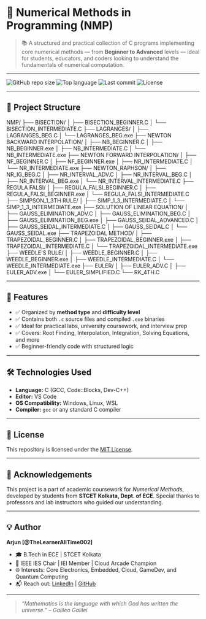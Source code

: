 # 🔢 Numerical Methods in Programming (NMP)

> 📚 A structured and practical collection of C programs implementing core numerical methods — from **Beginner to Advanced** levels — ideal for students, educators, and coders looking to understand the fundamentals of numerical computation.

---

![GitHub repo size](https://img.shields.io/github/repo-size/your-username/NMP?style=for-the-badge)
![Top language](https://img.shields.io/github/languages/top/your-username/NMP?style=for-the-badge)
![Last commit](https://img.shields.io/github/last-commit/your-username/NMP?style=for-the-badge)
![License](https://img.shields.io/github/license/your-username/NMP?style=for-the-badge)

---

## 📁 Project Structure

NMP/
├── BISECTION/
│ ├── BISECTION_BEGINNER.C
│ └── BISECTION_INTERMEDIATE.C
├── LAGRANGES/
│ ├── LAGRANGES_BEG.C
│ └── LAGRANGES_BEG.exe
├── NEWTON BACKWARD INTERPOLATION/
│ ├── NB_BEGINNER.C
│ ├── NB_BEGINNER.exe
│ ├── NB_INTERMEDIATE.C
│ └── NB_INTERMEDIATE.exe
├── NEWTON FORWARD INTERPOLATION/
│ ├── NF_BEGINNER.C
│ ├── NF_BEGINNER.exe
│ ├── NR_INTERMEDIATE.C
│ └── NR_INTERMEDIATE.exe
├── NEWTON_RAPHSON/
│ ├── NR_IG_BEG.C
│ ├── NR_INTERVAL_ADV.C
│ ├── NR_INTERVAL_BEG.C
│ ├── NR_INTERVAL_BEG.exe
│ └── NR_INTERVAL_INTERMEDIATE.C
├── REGULA FALSI/
│ ├── REGULA_FALSI_BEGINNER.C
│ ├── REGULA_FALSI_BEGINNER.exe
│ └── REGULA_FALSI_INTERMEDIATE.C
├── SIMPSON_1_3TH RULE/
│ ├── SIMP_1_3_INTERMEDIATE.C
│ └── SIMP_1_3_INTERMEDIATE.exe
├── SOLUTION OF LINEAR EQUATION/
│ ├── GAUSS_ELIMINATION_ADV.C
│ ├── GAUSS_ELIMINATION_BEG.C
│ ├── GAUSS_ELIMINATION_BEG.exe
│ ├── GAUSS_SEIDAL_ADVANCED.C
│ ├── GAUSS_SEIDAL_INTERMEDIATE.C
│ ├── GAUSS_SEIDAL.C
│ └── GAUSS_SEIDAL.exe
├── TRAPEZOIDAL METHOD/
│ ├── TRAPEZOIDAL_BEGINNER.C
│ ├── TRAPEZOIDAL_BEGINNER.exe
│ ├── TRAPEZOIDAL_INTERMEDIATE.C
│ └── TRAPEZOIDAL_INTERMEDIATE.exe
├── WEEDLE'S RULE/
│ ├── WEEDLE_BEGINNER.C
│ ├── WEEDLE_BEGINNER.exe
│ ├── WEEDLE_INTERMEDIATE.C
│ └── WEEDLE_INTERMEDIATE.exe
├── EULER/
│ ├── EULER_ADV.C
│ ├── EULER_ADV.exe
│ └── EULER_SIMPLIFIED.C
└── RK_4TH.C

---

## 🚀 Features

- ✅ Organized by **method type** and **difficulty level**
- ✅ Contains both `.c` source files and compiled `.exe` binaries
- ✅ Ideal for practical labs, university coursework, and interview prep
- ✅ Covers: Root Finding, Interpolation, Integration, Solving Equations, and more
- ✅ Beginner-friendly code with structured logic

---

## 🛠️ Technologies Used

- **Language:** C (GCC, Code::Blocks, Dev-C++)
- **Editor:** VS Code
- **OS Compatibility:** Windows, Linux, WSL
- **Compiler:** `gcc` or any standard C compiler

---

## 🧾 License

This repository is licensed under the [MIT License](LICENSE).

---

## 🙌 Acknowledgements

This project is a part of academic coursework for *Numerical Methods*, developed by students from **STCET Kolkata, Dept. of ECE**. Special thanks to professors and lab instructors who guided our understanding.

---

## 💡 Author

**Arjun [@TheLearnerAllTime002]**  
- 🎓 B.Tech in ECE | STCET Kolkata  
- 🎯 IEEE IES Chair | IEI Member | Cloud Arcade Champion  
- 🌐 Interests: Core Electronics, Embedded, Cloud, GameDev, and Quantum Computing  
- 📬 Reach out: [LinkedIn](https://www.linkedin.com/in/your-link) | [GitHub](https://github.com/TheLearnerAllTime002)

---

> *“Mathematics is the language with which God has written the universe.” – Galileo Galilei*

